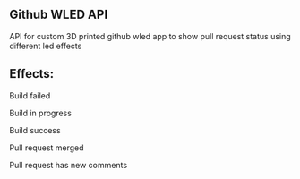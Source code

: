 ## Github WLED API

<p>API for custom 3D printed github wled app to show pull request status using different led effects</p>

## Effects:

<p>Build failed</p>

<p>Build in progress</p>

<p>Build success</p>

<p>Pull request merged</p>

<p>Pull request has new comments</p>
